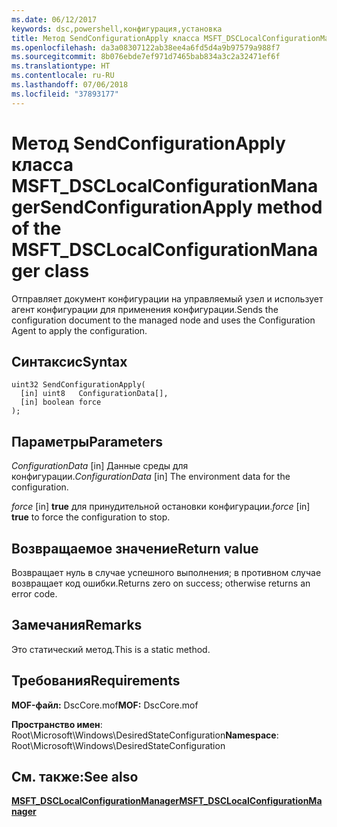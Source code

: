 ```yaml
---
ms.date: 06/12/2017
keywords: dsc,powershell,конфигурация,установка
title: Метод SendConfigurationApply класса MSFT_DSCLocalConfigurationManager
ms.openlocfilehash: da3a08307122ab38ee4a6fd5d4a9b97579a988f7
ms.sourcegitcommit: 8b076ebde7ef971d7465bab834a3c2a32471ef6f
ms.translationtype: HT
ms.contentlocale: ru-RU
ms.lasthandoff: 07/06/2018
ms.locfileid: "37893177"
---
```

# <a name="sendconfigurationapply-method-of-the-msftdsclocalconfigurationmanager-class"></a><span data-ttu-id="c0d7d-103">Метод SendConfigurationApply класса MSFT_DSCLocalConfigurationManager</span><span class="sxs-lookup"><span data-stu-id="c0d7d-103">SendConfigurationApply method of the MSFT_DSCLocalConfigurationManager class</span></span>

<span data-ttu-id="c0d7d-104">Отправляет документ конфигурации на управляемый узел и использует агент конфигурации для применения конфигурации.</span><span class="sxs-lookup"><span data-stu-id="c0d7d-104">Sends the configuration document to the managed node and uses the Configuration Agent to apply the configuration.</span></span>

## <a name="syntax"></a><span data-ttu-id="c0d7d-105">Синтаксис</span><span class="sxs-lookup"><span data-stu-id="c0d7d-105">Syntax</span></span>

```mof
uint32 SendConfigurationApply(
  [in] uint8   ConfigurationData[],
  [in] boolean force
);
```

## <a name="parameters"></a><span data-ttu-id="c0d7d-106">Параметры</span><span class="sxs-lookup"><span data-stu-id="c0d7d-106">Parameters</span></span>

<span data-ttu-id="c0d7d-107">*ConfigurationData* \[in\] Данные среды для конфигурации.</span><span class="sxs-lookup"><span data-stu-id="c0d7d-107">*ConfigurationData* \[in\] The environment data for the configuration.</span></span>

<span data-ttu-id="c0d7d-108">*force* \[in\] **true** для принудительной остановки конфигурации.</span><span class="sxs-lookup"><span data-stu-id="c0d7d-108">*force* \[in\] **true** to force the configuration to stop.</span></span>

## <a name="return-value"></a><span data-ttu-id="c0d7d-109">Возвращаемое значение</span><span class="sxs-lookup"><span data-stu-id="c0d7d-109">Return value</span></span>

<span data-ttu-id="c0d7d-110">Возвращает нуль в случае успешного выполнения; в противном случае возвращает код ошибки.</span><span class="sxs-lookup"><span data-stu-id="c0d7d-110">Returns zero on success; otherwise returns an error code.</span></span>

## <a name="remarks"></a><span data-ttu-id="c0d7d-111">Замечания</span><span class="sxs-lookup"><span data-stu-id="c0d7d-111">Remarks</span></span>

<span data-ttu-id="c0d7d-112">Это статический метод.</span><span class="sxs-lookup"><span data-stu-id="c0d7d-112">This is a static method.</span></span>

## <a name="requirements"></a><span data-ttu-id="c0d7d-113">Требования</span><span class="sxs-lookup"><span data-stu-id="c0d7d-113">Requirements</span></span>

<span data-ttu-id="c0d7d-114">**MOF-файл:** DscCore.mof</span><span class="sxs-lookup"><span data-stu-id="c0d7d-114">**MOF:** DscCore.mof</span></span>

<span data-ttu-id="c0d7d-115">**Пространство имен**: Root\Microsoft\Windows\DesiredStateConfiguration</span><span class="sxs-lookup"><span data-stu-id="c0d7d-115">**Namespace**: Root\Microsoft\Windows\DesiredStateConfiguration</span></span>

## <a name="see-also"></a><span data-ttu-id="c0d7d-116">См. также:</span><span class="sxs-lookup"><span data-stu-id="c0d7d-116">See also</span></span>

[<span data-ttu-id="c0d7d-117">**MSFT_DSCLocalConfigurationManager**</span><span class="sxs-lookup"><span data-stu-id="c0d7d-117">**MSFT_DSCLocalConfigurationManager**</span></span>](msft-dsclocalconfigurationmanager.md)
